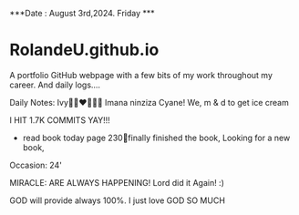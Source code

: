 ***Date : August 3rd,2024. Friday ***
# RolandeU.github.io
 
A portfolio GitHub webpage with a few bits of my work throughout my career. And daily logs....

Daily Notes:
Ivy🙌🏽❤️💚🙏🏾 Imana ninziza Cyane!
We, m & d to get ice cream

I HIT 1.7K COMMITS YAY!!!
- read book today page 230💚finally finished the book, Looking for a new book, 


Occasion: 24'

MIRACLE: ARE ALWAYS HAPPENING!
Lord did it Again! :)

GOD will provide always 100%. I just love GOD SO MUCH







